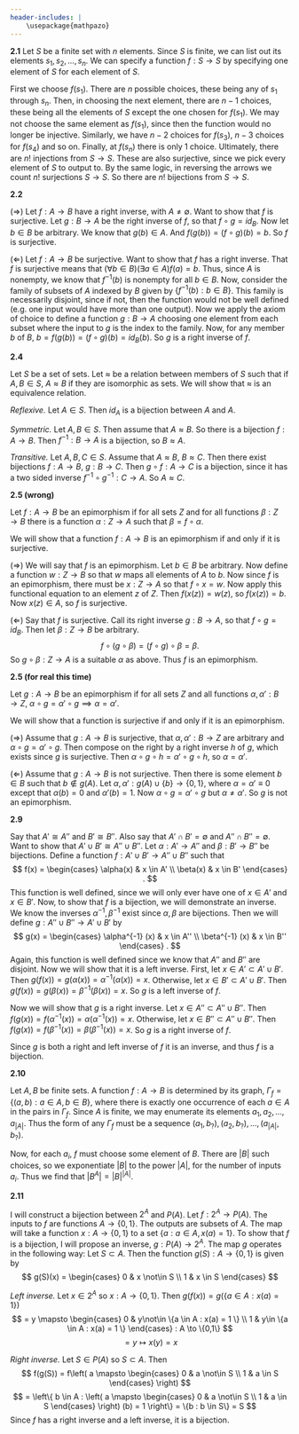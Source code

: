 ```yaml
---
header-includes: |
	\usepackage{mathpazo}
---
```

**2.1** Let $S$ be a finite set with $n$ elements. Since $S$ is finite, we can list out its elements $s_1, s_2, ... , s_n$. We can specify a function $f : S \rightarrow S$ by specifying one element of $S$ for each element of $S$.

First we choose $f(s_1)$. There are $n$ possible choices, these being any of $s_1$ through $s_n$. Then, in choosing the next element, there are $n-1$ choices, these being all the elements of $S$ except the one chosen for $f(s_1)$. We may not choose the same element as $f(s_1)$, since then the function would no longer be injective. Similarly, we have $n-2$ choices for $f(s_3)$, $n-3$ choices for $f(s_4)$ and so on. Finally, at $f(s_n)$ there is only 1 choice. Ultimately, there are $n!$ injections from $S \rightarrow S$. These are also surjective, since we pick every element of $S$ to output to. By the same logic, in reversing the arrows we count $n!$ surjections $S \to S$. So there are $n!$ bijections from $S \rightarrow S$.

**2.2**

($\Rightarrow$) Let $f : A \rightarrow B$ have a right inverse, with $A \neq \emptyset$. Want to show that $f$ is surjective. Let $g: B \rightarrow A$ be the right inverse of $f$, so that $f \circ g = id_B$. Now let $b \in B$ be arbitrary. We know that $g(b) \in A$. And $f(g(b)) = (f \circ g)(b) = b$. So $f$ is surjective.

($\Leftarrow$) Let $f : A \rightarrow B$ be surjective. Want to show that $f$ has a right inverse. That $f$ is surjective means that $(\forall b \in B) (\exists a \in A) f(a) = b$. Thus, since $A$ is nonempty, we know that $f^{-1}(b)$ is nonempty for all $b \in B$. Now, consider the family of subsets of $A$ indexed by $B$ given by $\{ f^{-1}(b) : b \in B \}$. This family is necessarily disjoint, since if not, then the function would not be well defined (e.g. one input would have more than one output). Now we apply the axiom of choice to define a function $g : B \rightarrow A$ choosing one element from each subset where the input to $g$ is the index to the family. Now, for any member $b$ of $B$, $b = f(g(b)) = (f \circ g)(b) = id_B(b)$. So $g$ is a right inverse of $f$.

**2.4**

Let $S$ be a set of sets. Let $\approx$ be a relation between members of $S$ such that if $A, B \in S$, $A \approx B$ if they are isomorphic as sets. We will show that $\approx$ is an equivalence relation.

*Reflexive.* Let $A \in S$. Then $id_A$ is a bijection between $A$ and $A$.

*Symmetric.* Let $A, B \in S$. Then assume that $A \approx B$. So there is a bijection $f : A \to B$. Then $f^{-1} : B \to A$ is a bijection, so $B \approx A$.

*Transitive.* Let $A, B, C \in S$. Assume that $A \approx B$, $B \approx C$. Then there exist bijections $f: A \to B$, $g: B \to C$. Then $g \circ f : A \to C$ is a bijection, since it has a two sided inverse $f^{-1} \circ g^{-1} : C \to A$. So $A \approx C$.

**2.5 (wrong)** <!-- WRONG WRONG NEEDS FIX -->

Let $f : A \to B$ be an epimorphism if for all sets $Z$ and for all functions $\beta : Z \to B$ there is a function $\alpha : Z \to A$ such that $\beta = f \circ \alpha$.

We will show that a function $f : A \to B$ is an epimorphism if and only if it is surjective.

$(\Rightarrow)$ We will say that $f$ is an epimorphism. Let $b \in B$ be arbitrary. Now define a function $w : Z \to B$ so that $w$ maps all elements of $A$ to $b$. Now since $f$ is an epimorphism, there must be $x : Z \to A$ so that $f \circ x = w$. Now apply this functional equation to an element $z$ of $Z$. Then $f(x(z)) = w(z)$, so $f(x(z)) = b$. Now $x(z) \in A$, so $f$ is surjective.

$(\Leftarrow)$ Say that $f$ is surjective. Call its right inverse $g : B \to A$, so that $f \circ g = id_B$. Then let $\beta : Z \to B$ be arbitrary.
$$ f \circ (g \circ \beta) = (f \circ g) \circ \beta = \beta. $$
So $g \circ \beta : Z \to A$ is a suitable $\alpha$ as above. Thus $f$ is an epimorphism.

**2.5 (for real this time)**

Let $g : A \to B$ be an epimorphism if for all sets $Z$ and all functions $\alpha, \alpha': B \to Z$, $\alpha \circ g = \alpha' \circ g \implies \alpha = \alpha'$.

We will show that a function is surjective if and only if it is an epimorphism.

($\Rightarrow$) Assume that $g : A \to B$ is surjective, that $\alpha, \alpha' : B \to Z$ are arbitrary and $\alpha \circ g = \alpha' \circ g$. Then compose on the right by a right inverse $h$ of $g$, which exists since $g$ is surjective. Then $\alpha \circ g \circ h = \alpha' \circ g \circ h$, so $\alpha = \alpha'$.

($\Leftarrow$) Assume that $g : A \to B$ is not surjective. Then there is some element $b \in B$ such that $b \not\in g(A)$. Let $\alpha, \alpha' : g(A) \cup \{b\} \to \{0, 1\}$, where $\alpha = \alpha' \equiv 0$ except that $\alpha(b) = 0$ and $\alpha'(b) = 1$. Now $\alpha \circ g = \alpha' \circ g$ but $\alpha \neq \alpha'$. So $g$ is not an epimorphism.

**2.9**

Say that $A' \cong A''$ and $B' \cong B''$. Also say that $A' \cap B' = \emptyset$ and $A'' \cap B'' = \emptyset$. Want to show that $A' \cup B' \cong A'' \cup B''$. Let $\alpha : A' \to A''$ and $\beta : B' \to B''$ be bijections. Define a function $f : A' \cup B' \to A'' \cup B''$ such that
$$ f(x) =
\begin{cases}
\alpha(x) & x \in A' \\
\beta(x) & x \in B'
\end{cases} .
$$
This function is well defined, since we will only ever have one of $x \in A'$ and $x \in B'$. Now, to show that $f$ is a bijection, we will demonstrate an inverse. We know the inverses $\alpha^{-1}, \beta^{-1}$ exist since $\alpha, \beta$ are bijections. Then we will define $g : A'' \cup B'' \to A' \cup B'$ by
$$ g(x) =
\begin{cases}
\alpha^{-1} (x) & x \in A'' \\
\beta^{-1} (x) & x \in B''
\end{cases} .
$$
Again, this function is well defined since we know that $A''$ and $B''$ are disjoint. Now we will show that it is a left inverse. First, let $x \in A' \subset A' \cup B'$. Then $g(f(x)) = g(\alpha(x)) = \alpha^{-1}(\alpha(x)) = x$. Otherwise, let $x \in B' \subset A' \cup B'$. Then $g(f(x)) = g(\beta(x)) = \beta^{-1}(\beta(x)) = x$. So $g$ is a left inverse of $f$.

Now we will show that $g$ is a right inverse. Let $x \in A'' \subset A'' \cup B''$. Then $f(g(x)) = f(\alpha^{-1}(x)) = \alpha(\alpha^{-1}(x)) = x$. Otherwise, let $x \in B'' \subset A'' \cup B''$. Then $f(g(x)) = f(\beta^{-1}(x)) = \beta(\beta^{-1}(x)) = x$. So $g$ is a right inverse of $f$.

Since $g$ is both a right and left inverse of $f$ it is an inverse, and thus $f$ is a bijection.

**2.10**

Let $A, B$ be finite sets. A function $f : A \to B$ is determined by its graph, $\Gamma_f = \{(a, b): a \in A, b \in B\}$, where there is exactly one occurrence of each $a \in A$ in the pairs in $\Gamma_f$. Since $A$ is finite, we may enumerate its elements $a_1, a_2, ... , a_{|A|}$. Thus the form of any $\Gamma_f$ must be a sequence $(a_1, b_?), (a_2, b_?), ... , (a_{|A|}, b_?)$.

Now, for each $a_i$, $f$ must choose some element of $B$. There are $|B|$ such choices, so we exponentiate $|B|$ to the power $|A|$, for the number of inputs $a_i$. Thus we find that $|B^A| = |B|^{|A|}$.

**2.11**

I will construct a bijection between $2^A$ and $P(A)$. Let $f: 2^A \to P(A)$. The inputs to $f$ are functions $A \to \{0, 1\}$. The outputs are subsets of $A$. The map will take a function $x: A \to \{0, 1\}$ to a set $\{a : a \in A, x(a) = 1\}$. To show that $f$ is a bijection, I will propose an inverse, $g : P(A) \to 2^A$. The map $g$ operates in the following way: Let $S \subset A$. Then the function $g(S):A \to \{0, 1\}$ is given by
$$ g(S)(x) =
\begin{cases}
0 & x \not\in S \\
1 & x \in S
\end{cases} $$

*Left inverse.* Let $x \in 2^A$ so $x: A \to \{0,1\}$. Then $g(f(x)) = g(\{a \in A : x(a) = 1\})$
$$ = y \mapsto
\begin{cases}
0 & y\not\in \{a \in A : x(a) = 1 \} \\
1 & y\in \{a \in A : x(a) = 1 \}
\end{cases} : A \to \{0,1\}
$$
$$ = y \mapsto x(y) = x $$

*Right inverse.* Let $S \in P(A)$ so $S \subset A$. Then $$ f(g(S)) =
f\left( a \mapsto
\begin{cases}
0 & a \not\in S \\
1 & a \in S
\end{cases}
\right)
$$
$$ = \left\{
b \in A :
\left(
a \mapsto \begin{cases}
0 & a \not\in S \\
1 & a \in S
\end{cases}
\right)
(b) = 1
\right\}
= \{b : b \in S\} = S
$$
Since $f$ has a right inverse and a left inverse, it is a bijection.
